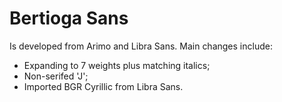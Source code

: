 # Bertioga Sans
Is developed from Arimo and Libra Sans.
Main changes include:

- Expanding to 7 weights plus matching italics;
- Non-serifed 'J';
- Imported BGR Cyrillic from Libra Sans.
